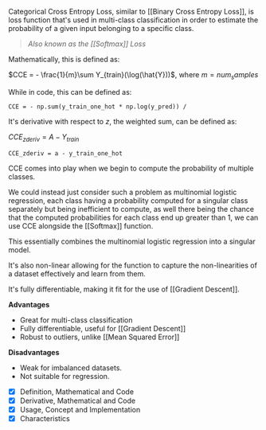 Categorical Cross Entropy Loss, similar to [[Binary Cross Entropy Loss]], is loss function that's used in multi-class classification in order to estimate the probability of a given input belonging to a specific class.

>*Also known as the [[Softmax]] Loss*

Mathematically, this is defined as:

$CCE = - \frac{1}{m}\sum Y_{train}(\log(\hat{Y}))$, where $m = num_samples$ 

While in code, this can be defined as:

```
CCE = - np.sum(y_train_one_hot * np.log(y_pred)) / 
```

It's derivative with respect to $z$, the weighted sum, can be defined as:

$CCE_{zderiv} = A - Y_{train}$

```
CCE_zderiv = a - y_train_one_hot
```

CCE comes into play when we begin to compute the probability of multiple classes. 

We could instead just consider such a problem as multinomial logistic regression, each class having a probability computed for a singular class separately but being inefficient to compute, as well there being the chance that the computed probabilities for each class end up greater than 1, we can use CCE alongside the [[Softmax]] function.

This essentially combines the multinomial logistic regression into a singular model.

It's also non-linear allowing for the function to capture the non-linearities of a dataset effectively and learn from them.

It's fully differentiable, making it fit for the use of [[Gradient Descent]].

**Advantages**
- Great for multi-class classification
- Fully differentiable, useful for [[Gradient Descent]]
- Robust to outliers, unlike [[Mean Squared Error]]

**Disadvantages**
- Weak for imbalanced datasets.
- Not suitable for regression.



- [x] Definition, Mathematical and Code
- [x] Derivative, Mathematical and Code
- [x] Usage, Concept and Implementation
- [x] Characteristics